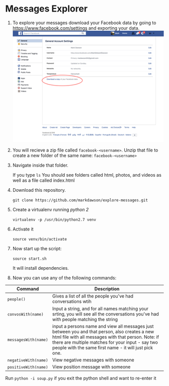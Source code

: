 # Messages Explorer

1. To explore your messages download your Facebook data by going to https://www.facebook.com/settings and exporting your data.
![Download Facebook Data](/facebookdata.png)

2. You will recieve a zip file called `facebook-<username>`.
   Unzip that file to create a new folder of the same name: `facebook-<username>`

3. Navigate inside that folder.

   If you type `ls` 
   You should see folders called html, photos, and videos as well as a file called index.html

4. Download this repository.

   `git clone https://github.com/markdawson/explore-messages.git`

5. Create a virtualenv running *python 2*

   `virtualenv -p /usr/bin/python2.7 venv`

6. Activate it

   `source venv/bin/activate`

7. Now start up the script:

   `source start.sh`

   It will install dependencies.

8. Now you can use any of the following commands:

|Command             |Description   |
|--------------------|--------------|
|`people()`          |Gives a list of all the people you've had conversations wtih
|`convosWith(name)`  |Input a string, and for all names matching your srting, you will see all the conversations you've had with people matching the string
|`messagesWith(name)`|input a persons name and view all messages just between you and that person, also creates a new html file with all messages with that person. Note: if there are multiple matches for your input - say two people with the same first name - it will just pick one.
|`negativeWith(name)`|View negative messages with someone|
|`positiveWith(name)`|View position message with someone|

Run `python -i soup.py` if you exit the python shell and want to re-enter it 
